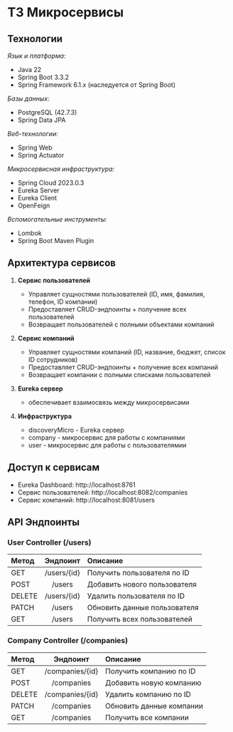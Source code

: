 # ТЗ Микросервисы

## Технологии
 
*Язык и платформа:* 
- Java 22
- Spring Boot 3.3.2
- Spring Framework 6.1.x (наследуется от Spring Boot)
  
*Базы данных:*
- PostgreSQL (42.7.3)
- Spring Data JPA
  
*Веб-технологии:*
- Spring Web
- Spring Actuator
  
*Микросервисная инфраструктура:*
- Spring Cloud 2023.0.3
- Eureka Server
- Eureka Client
- OpenFeign
  
*Вспомогательные инструменты:*
- Lombok
- Spring Boot Maven Plugin

## Архитектура сервисов

1. **Сервис пользователей**
   - Управляет сущностями пользователей (ID, имя, фамилия, телефон, ID компании)
   - Предоставляет CRUD-эндпоинты + получение всех пользователей
   - Возвращает пользователей с полными объектами компаний

2. **Сервис компаний**
   - Управляет сущностями компаний (ID, название, бюджет, список ID сотрудников)
   - Предоставляет CRUD-эндпоинты + получение всех компаний
   - Возвращает компании с полными списками пользователей

2. **Eureka сервер**
   - обеспечивает взаимосвязь между микросервисами

3. **Инфраструктура**
   - discoveryMicro - Eureka сервер
   - company - микросервис для работы с компаниями
   - user - микросервис для работы с пользователямии

## Доступ к сервисам

   - Eureka Dashboard: http://localhost:8761
   - Сервис пользователей: http://localhost:8082/companies
   - Сервис компаний: http://localhost:8081/users

## API Эндпоинты

### User Controller (/users)

| Метод  | Эндпоинт      | Описание                    |
|:-------|:-------------:|:----------------------------|
| GET    | /users/{id}   | Получить пользователя по ID |
| POST   | /users        | Добавить нового пользователя|
| DELETE | /users/{id}   | Удалить пользователя по ID  |
| PATCH  | /users        | Обновить данные пользователя|
| GET    | /users        | Получить всех пользователей | 

### Company Controller (/companies)

| Метод  | Эндпоинт          | Описание                    |
|:-------|:-----------------:|:----------------------------|
| GET    | /companies/{id}   | Получить компанию по ID     |
| POST   | /companies        | Добавить новую компанию     |
| DELETE | /companies/{id}   | Удалить компанию по ID      |
| PATCH  | /companies        | Обновить данные компании    |
| GET    | /companies        | Получить все компании       |

